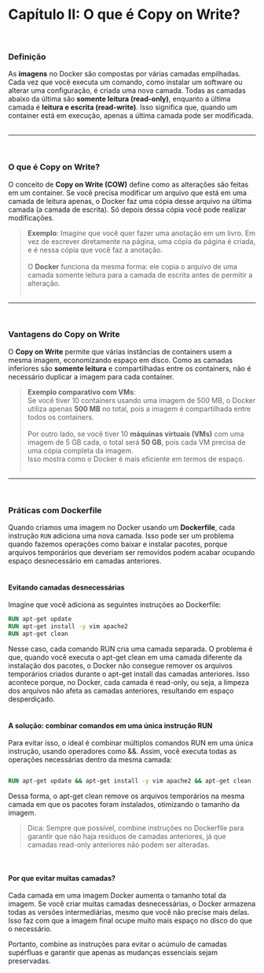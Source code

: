# Capítulo II: O que é Copy on Write?

<br>

<h3 id="definicao">Definição</h3>

As **imagens** no Docker são compostas por várias camadas empilhadas. Cada vez que você executa um comando, como instalar um software ou alterar uma configuração, é criada uma nova camada.
Todas as camadas abaixo da última são **somente leitura (read-only)**, enquanto a última camada é **leitura e escrita (read-write)**. Isso significa que, quando um container está em execução, apenas a última camada pode ser modificada.<br><br>
___

<br>

<h3 id="o-que-e-copy-on-write?">O que é Copy on Write?</h3>

O conceito de **Copy on Write (COW)** define como as alterações são feitas em um container. Se você precisa modificar um arquivo que está em uma camada de leitura apenas, o Docker faz uma cópia desse arquivo na última camada
(a camada de escrita). Só depois dessa cópia você pode realizar modificações.

> **Exemplo**: Imagine que você quer fazer uma anotação em um livro. Em vez de escrever diretamente na página, uma cópia da página é criada, e é nessa cópia que você faz a anotação.<br><br>
> O **Docker** funciona da mesma forma: ele copia o arquivo de uma camada somente leitura para a camada de escrita antes de permitir a alteração.<br><br>

___

<br>

### Vantagens do Copy on Write

O **Copy on Write** permite que várias instâncias de containers usem a mesma imagem, economizando espaço em disco. Como as camadas inferiores são **somente leitura** e compartilhadas entre os containers,
não é necessário duplicar a imagem para cada container.

> **Exemplo comparativo com VMs**:  
> Se você tiver 10 containers usando uma imagem de 500 MB, o Docker utiliza apenas **500 MB** no total, pois a imagem é compartilhada entre todos os containers.<br><br>
> Por outro lado, se você tiver 10 **máquinas virtuais (VMs)** com uma imagem de 5 GB cada, o total será **50 GB**, pois cada VM precisa de uma cópia completa da imagem.  
> Isso mostra como o Docker é mais eficiente em termos de espaço.<br><br>
___

<br>

<h3 id="praticas-com-dockerfile">Práticas com Dockerfile</h3>

Quando criamos uma imagem no Docker usando um **Dockerfile**, cada instrução `RUN` adiciona uma nova camada.
Isso pode ser um problema quando fazemos operações como baixar e instalar pacotes, porque arquivos temporários que deveriam ser removidos podem acabar ocupando espaço desnecessário em camadas anteriores.<br><br>


#### Evitando camadas desnecessárias

Imagine que você adiciona as seguintes instruções ao Dockerfile:

```Dockerfile
RUN apt-get update
RUN apt-get install -y vim apache2
RUN apt-get clean
```

Nesse caso, cada comando RUN cria uma camada separada. O problema é que, quando você executa o apt-get clean em uma camada diferente da instalação dos pacotes, o Docker não consegue remover os arquivos temporários
criados durante o apt-get install das camadas anteriores. Isso acontece porque, no Docker, cada camada é read-only, ou seja, a limpeza dos arquivos não afeta as camadas anteriores, resultando em espaço desperdiçado.<br><br>


#### A solução: combinar comandos em uma única instrução RUN

Para evitar isso, o ideal é combinar múltiplos comandos RUN em uma única instrução, usando operadores como &&. Assim, você executa todas as operações necessárias dentro da mesma camada:

```Dockerfile

RUN apt-get update && apt-get install -y vim apache2 && apt-get clean
```

Dessa forma, o apt-get clean remove os arquivos temporários na mesma camada em que os pacotes foram instalados, otimizando o tamanho da imagem.

> Dica: Sempre que possível, combine instruções no Dockerfile para garantir que não haja resíduos de camadas anteriores, já que camadas read-only anteriores não podem ser alteradas.<br>

<br>

#### Por que evitar muitas camadas?

Cada camada em uma imagem Docker aumenta o tamanho total da imagem. Se você criar muitas camadas desnecessárias, o Docker armazena todas as versões intermediárias, mesmo que você não precise mais delas. Isso faz com que a imagem final ocupe muito mais espaço no disco do que o necessário.

Portanto, combine as instruções para evitar o acúmulo de camadas supérfluas e garantir que apenas as mudanças essenciais sejam preservadas.
